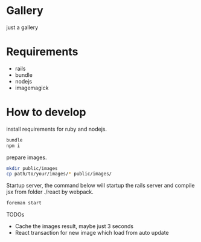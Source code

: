 # Gallery
just a gallery

# Requirements
- rails
- bundle
- nodejs
- imagemagick

# How to develop
install requirements for ruby and nodejs.

```bash
bundle
npm i
```

prepare images.

```bash
mkdir public/images
cp path/to/your/images/* public/images/
```

Startup server, the command below will startup the rails server and compile jsx from folder ./react by webpack.

```bash
foreman start
```

TODOs

- Cache the images result, maybe just 3 seconds
- React transaction for new image which load from auto update
